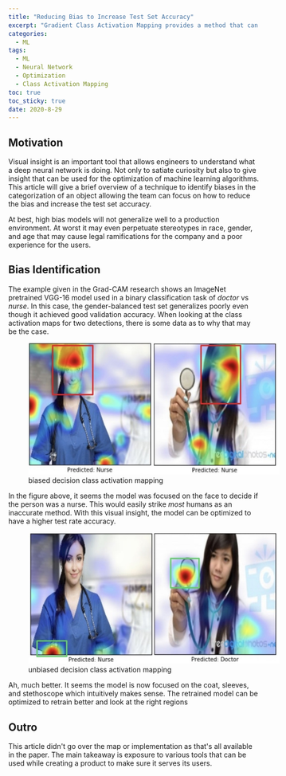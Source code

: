 ```yaml
---
title: "Reducing Bias to Increase Test Set Accuracy" 
excerpt: "Gradient Class Activation Mapping provides a method that can be used to visually explore possible biases in the CNNs and DNNs"
categories:
  - ML
tags:
  - ML
  - Neural Network
  - Optimization
  - Class Activation Mapping
toc: true
toc_sticky: true
date: 2020-8-29
---
```

<script id="MathJax-script" async src="https://cdnjs.cloudflare.com/ajax/libs/mathjax/2.7.7/MathJax.js?config=TeX-MML-AM_CHTML"></script>

## Motivation
Visual insight is an important tool that allows engineers to understand what a deep neural network is doing. Not only to satiate curiosity but also to give insight that can be used for the optimization of machine learning algorithms. This article will give a brief overview of a technique to identify biases in the categorization of an object allowing the team can focus on how to reduce the bias and increase the test set accuracy.

At best, high bias models will not generalize well to a production environment. At worst it may even perpetuate stereotypes in race, gender, and age that may cause legal ramifications for the company and a poor experience for the users.

## Bias Identification
The example given in the Grad-CAM research shows an ImageNet pretrained VGG-16 model used in a binary classification task of *doctor* vs *nurse*. In this case, the gender-balanced test set generalizes poorly even though it achieved good validation accuracy. When looking at the class activation maps for two detections, there is some data as to why that may be the case.

<figure style='width: 100%' class='align-center'>
  <a href='/assets/posts/reduce-bias-gradcam/biased-cam.jpg'><img src='/assets/posts/reduce-bias-gradcam/biased-cam.jpg'></a>
  <figcaption>biased decision class activation mapping</figcaption>
</figure>

In the figure above, it seems the model was focused on the face to decide if the person was a nurse. This would easily strike *most* humans as an inaccurate method. With this visual insight, the model can be optimized to have a higher test rate accuracy.

<figure style='width: 100%' class='align-center'>
  <a href='/assets/posts/reduce-bias-gradcam/unbiased-cam.jpg'><img src='/assets/posts/reduce-bias-gradcam/unbiased-cam.jpg'></a>
  <figcaption>unbiased decision class activation mapping</figcaption>
</figure>

Ah, much better. It seems the model is now focused on the coat, sleeves, and stethoscope which intuitively makes sense. The retrained model can be optimized to retrain better and look at the right regions

## Outro
This article didn't go over the map or implementation as that's all available in the paper. The main takeaway is exposure to various tools that can be used while creating a product to make sure it serves its users.
